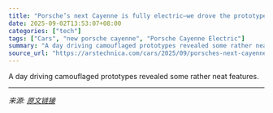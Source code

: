 ```yaml
---
title: "Porsche’s next Cayenne is fully electric—we drove the prototype"
date: 2025-09-02T13:53:07+08:00
categories: ["tech"]
tags: ["Cars", "new porsche cayenne", "Porsche Cayenne Electric"]
summary: "A day driving camouflaged prototypes revealed some rather neat features."
source_url: "https://arstechnica.com/cars/2025/09/porsches-next-cayenne-is-fully-electric-we-drove-the-prototype/"
---
```


A day driving camouflaged prototypes revealed some rather neat features.

---

*来源: [原文链接](https://arstechnica.com/cars/2025/09/porsches-next-cayenne-is-fully-electric-we-drove-the-prototype/)*
